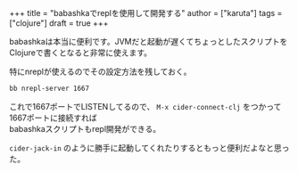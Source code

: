 +++
title = "babashkaでreplを使用して開発する"
author = ["karuta"]
tags = ["clojure"]
draft = true
+++

babashkaは本当に便利です。JVMだと起動が遅くてちょっとしたスクリプトをClojureで書くとなると非常に使えます。 <br/>

特にnreplが使えるのでその設定方法を残しておく。 <br/>

```sh
bb nrepl-server 1667
```

これで1667ポートでLISTENしてるので、 `M-x cider-connect-clj` をつかって1667ポートに接続すれば <br/>
babashkaスクリプトもrepl開発ができる。 <br/>

`cider-jack-in` のように勝手に起動してくれたりするともっと便利だよなと思った。 <br/>